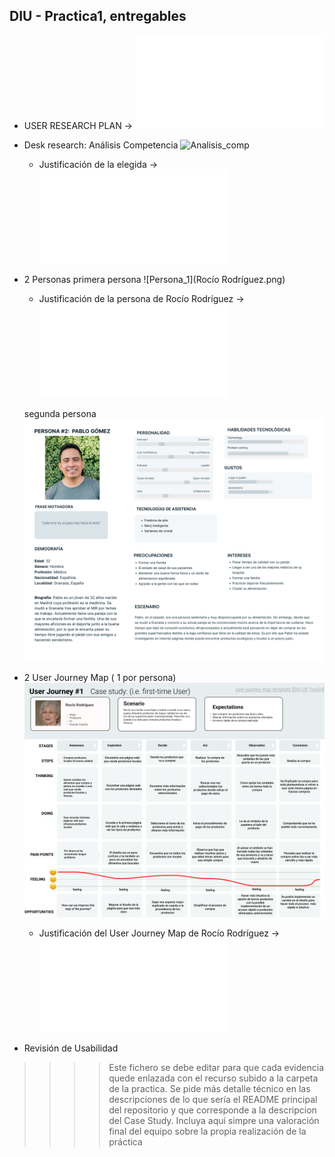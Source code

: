 ## DIU - Practica1, entregables

- USER RESEARCH PLAN ->  ![ENLACE](USER_RESEARCH_PLAN.pdf)
- Desk research: Análisis Competencia
  ![Analisis_comp](Competitor_Analysis.png)
  - Justificación de la elegida ->  ![ENLACE](Justificacion_Competitor_Analysis.pdf)
- 2 Personas
  primera persona
  ![Persona_1](Rocío Rodríguez.png)
  - Justificación de la persona de Rocío Rodríguez -> ![ENLACE](Justificacion_Rocio_Rodriguez.pdf)

  segunda persona
  ![Persona_2](Pablo_Gomez.png)
- 2 User Journey Map  ( 1 por persona)
  ![Journey_Map](User_Journey_Map_1.png)
  - Justificación del User Journey Map de Rocío Rodríguez -> ![ENLACE](Justificacion_Rocio_Rodriguez.pdf)
- Revisión de Usabilidad 


>>>> Este fichero se debe editar para que cada evidencia quede enlazada con el recurso subido a la carpeta de la practica. Se pide más detalle técnico en las descripciones de lo que sería el README principal del repositorio y que corresponde a la descripcion del Case Study.
>>>> Incluya aquí simpre una valoración final del equipo sobre la propia realización de la práctica
